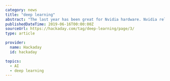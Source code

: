 ```yaml
---
category: news
title: "deep learning"
abstract: "The last year has been great for Nvidia hardware. Nvidia released a graphics card using the Pascal architecture, 1080s are heating up server rooms the world over, and now Nvidia is making yet another move at high-performance, low-power computing."
publishedDateTime: 2019-06-16T00:00:00Z
sourceUrl: https://hackaday.com/tag/deep-learning/page/3/
type: article

provider:
  name: Hackaday
  id: hackaday

topics:
  - AI
  - deep learning
---
```

